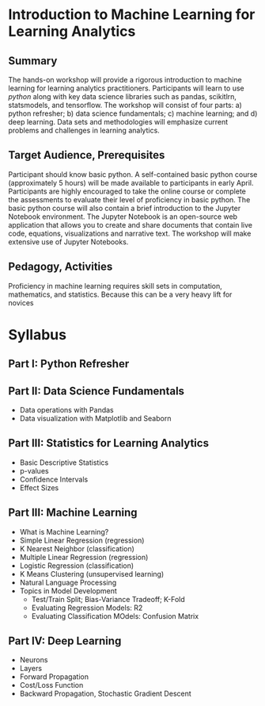 # Introduction to Machine Learning for Learning Analytics

## Summary

The hands-on workshop will provide a rigorous introduction to machine learning for learning analytics practitioners. Participants will learn to use <i>python</i> along with key data science libraries such as pandas, scikitlrn, statsmodels, and tensorflow. The workshop will consist of four parts: a) python refresher; b) data science fundamentals; c) machine learning; and d) deep learning. Data sets and methodologies will emphasize current problems and challenges in learning analytics. 

## Target Audience, Prerequisites

Participant should know basic python. A self-contained basic python course (approximately 5 hours) will be made available to participants in early April. Participants are highly encouraged to take the online course or complete the assessments to evaluate their level of proficiency in basic python. The basic python course will also contain a brief introduction to the Jupyter Notebook environment.  The Jupyter Notebook is an open-source web application that allows you to create and share documents that contain live code, equations, visualizations and narrative text. The workshop will make extensive use of Jupyter Notebooks.

## Pedagogy, Activities

Proficiency in machine learning requires skill sets in computation, mathematics, and statistics. Because this can be a very heavy lift for novices

# Syllabus


## Part I: Python Refresher






## Part II: Data Science Fundamentals

  * Data operations with Pandas
  * Data visualization with Matplotlib and Seaborn
  
## Part III: Statistics for Learning Analytics
  * Basic Descriptive Statistics
  * p-values
  * Confidence Intervals
  * Effect Sizes
  
## Part III: Machine Learning


  * What is Machine Learning?
  * Simple Linear Regression (regression)
  * K Nearest Neighbor (classification)
  * Multiple Linear Regression (regression)
  * Logistic Regression (classification)
  * K Means Clustering (unsupervised learning)
  * Natural Language Processing
  * Topics in Model Development
    * Test/Train Split; Bias-Variance Tradeoff; K-Fold
    * Evaluating Regression Models: R2
    * Evaluating Classification MOdels: Confusion Matrix
    
    
## Part IV: Deep Learning
   * Neurons
   * Layers
   * Forward Propagation
   * Cost/Loss Function
   * Backward Propagation, Stochastic Gradient Descent

  
  
  
  



